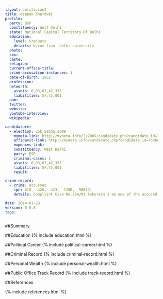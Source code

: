 ```yaml
---
layout: politician2
title: deepak bhardwaj
profile: 
  party: BSP
  constituency: West Delhi
  state: National Capital Territory Of Delhi
  education: 
    level: Graduate
    details: b.com from  delhi university
  photo: 
  sex: 
  caste: 
  religion: 
  current-office-title: 
  crime-accusation-instances: 1
  date-of-birth: 1952
  profession: 
  networth: 
    assets: 6,03,83,47,375
    liabilities: 57,75,001
  pan: 
  twitter: 
  website: 
  youtube-interview: 
  wikipedia: 

candidature: 
  - election: Lok Sabha 2009
    myneta-link: http://myneta.info/ls2009/candidate.php?candidate_id=7636
    affidavit-link: http://myneta.info/candidate.php?candidate_id=7636&scan=original
    expenses-link: 
    constituency: West Delhi 
    party: BSP
    criminal-cases: 1
    assets: 6,03,83,47,375
    liabilities: 57,75,001
    result:  

crime-record: 
  - crime: accussed
    ipc: 418,  420,  423,  120B,  506(2)
    details: Complaint Case No.254/01 (wherein I am one of the accused No.8 out of 104),Hon'ble M.M.Karkardooma,Delhi P.S.Preet Vihar,Delhi,Cognizance on:07.08.2001,Details of appeal(s)/application for Revision, etc., if any, filed against the above order taking cognizance :A Crl. (Revision ) Petition No. 19/2003 was filed before the Hon'ble Addl. Session Judge, Karkardooma, Delhi challenging the summoning order dated 7.8.2001 and the Hon'ble Court dismissed the Revision Petition vide its order dated 24.7.2003.An application under section 482 of Cr. P.C. 1973 was filed before the Hon'hle High Court of Delhi ( Crl. M. (Main) No.837-838 / 2006. The Hon'ble High Court vide its order dated 23.8.2006, exempted the personal appearance of mine through Counsel before Trial Court. Now, the case is fixed for further proceedings before High Court on 24.4.2009 and before the Trial Court on22.5.2009 

date: 2014-01-28
version: 0.0.5
tags: 
---
```

##Summary


##Education
{% include education.html %}


##Political Career
{% include political-career.html %}


##Criminal Record
{% include criminal-record.html %}


##Personal Wealth
{% include personal-wealth.html %}


##Public Office Track Record
{% include track-record.html %}


##References


{% include references.html %}